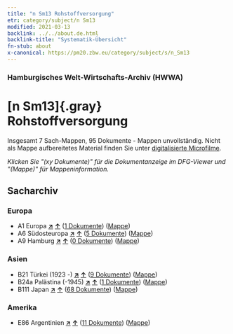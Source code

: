 ```yaml
---
title: "n Sm13 Rohstoffversorgung"
etr: category/subject/n Sm13
modified: 2021-03-13
backlink: ../../about.de.html
backlink-title: "Systematik-Übersicht"
fn-stub: about
x-canonical: https://pm20.zbw.eu/category/subject/s/n_Sm13
---
```


### Hamburgisches Welt-Wirtschafts-Archiv (HWWA)
# [n Sm13]{.gray}&#8201; Rohstoffversorgung&#160; 




Insgesamt 7 Sach-Mappen, 95 Dokumente - Mappen unvollständig.
Nicht als Mappe aufbereitetes Material finden Sie unter [digitalisierte Microfilme](/film/h1_sh.de.html).

_Klicken Sie "(xy Dokumente)" für die Dokumentanzeige im DFG-Viewer und "(Mappe)" für Mappeninformation._

## Sacharchiv




### Europa

- A1 Europa [**&nearr;**](../../../geo/i/140892/about.de.html "Europa (alle Mappen)") [**&uarr;**](../../../geo/about.de.html#A1 "Ländersystematik") (<a href="https://pm20.zbw.eu/dfgview/sh/140892,145796" title="über: Europa : Rohstoffversorgung" target="_blank">1 Dokumente</a>) ([Mappe](../../../../folder/sh/1408xx/140892/1457xx/145796/about.de.html))
- A6 Südosteuropa [**&nearr;**](../../../geo/i/140900/about.de.html "Südosteuropa (alle Mappen)") [**&uarr;**](../../../geo/about.de.html#A6 "Ländersystematik") (<a href="https://pm20.zbw.eu/dfgview/sh/140900,145796" title="über: Südosteuropa : Rohstoffversorgung" target="_blank">5 Dokumente</a>) ([Mappe](../../../../folder/sh/1409xx/140900/1457xx/145796/about.de.html))
- A9 Hamburg [**&nearr;**](../../../geo/i/140905/about.de.html "Hamburg (alle Mappen)") [**&uarr;**](../../../geo/about.de.html#A9 "Ländersystematik") (<a href="https://pm20.zbw.eu/dfgview/sh/140905,145796" title="über: Hamburg : Rohstoffversorgung" target="_blank">0 Dokumente</a>) ([Mappe](../../../../folder/sh/1409xx/140905/1457xx/145796/about.de.html))

### Asien

- B21 Türkei (1923 -) [**&nearr;**](../../../geo/i/141111/about.de.html "Türkei (1923 -) (alle Mappen)") [**&uarr;**](../../../geo/about.de.html#B21 "Ländersystematik") (<a href="https://pm20.zbw.eu/dfgview/sh/141111,145796" title="über: Türkei (1923 -) : Rohstoffversorgung" target="_blank">9 Dokumente</a>) ([Mappe](../../../../folder/sh/1411xx/141111/1457xx/145796/about.de.html))
- B24a Palästina (-1945) [**&nearr;**](../../../geo/i/141115/about.de.html "Palästina (-1945) (alle Mappen)") [**&uarr;**](../../../geo/about.de.html#B24a "Ländersystematik") (<a href="https://pm20.zbw.eu/dfgview/sh/141115,145796" title="über: Palästina (-1945) : Rohstoffversorgung" target="_blank">1 Dokumente</a>) ([Mappe](../../../../folder/sh/1411xx/141115/1457xx/145796/about.de.html))
- B111 Japan [**&nearr;**](../../../geo/i/141272/about.de.html "Japan (alle Mappen)") [**&uarr;**](../../../geo/about.de.html#B111 "Ländersystematik") (<a href="https://pm20.zbw.eu/dfgview/sh/141272,145796" title="über: Japan : Rohstoffversorgung" target="_blank">68 Dokumente</a>) ([Mappe](../../../../folder/sh/1412xx/141272/1457xx/145796/about.de.html))

### Amerika

- E86 Argentinien [**&nearr;**](../../../geo/i/141692/about.de.html "Argentinien (alle Mappen)") [**&uarr;**](../../../geo/about.de.html#E86 "Ländersystematik") (<a href="https://pm20.zbw.eu/dfgview/sh/141692,145796" title="über: Argentinien : Rohstoffversorgung" target="_blank">11 Dokumente</a>) ([Mappe](../../../../folder/sh/1416xx/141692/1457xx/145796/about.de.html))


